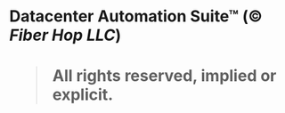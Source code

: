 # Datacenter Automation Suite&trade; (&copy; <em>Fiber Hop LLC</em>)
# <blockquote>All rights reserved, implied or explicit.</blockquote>
